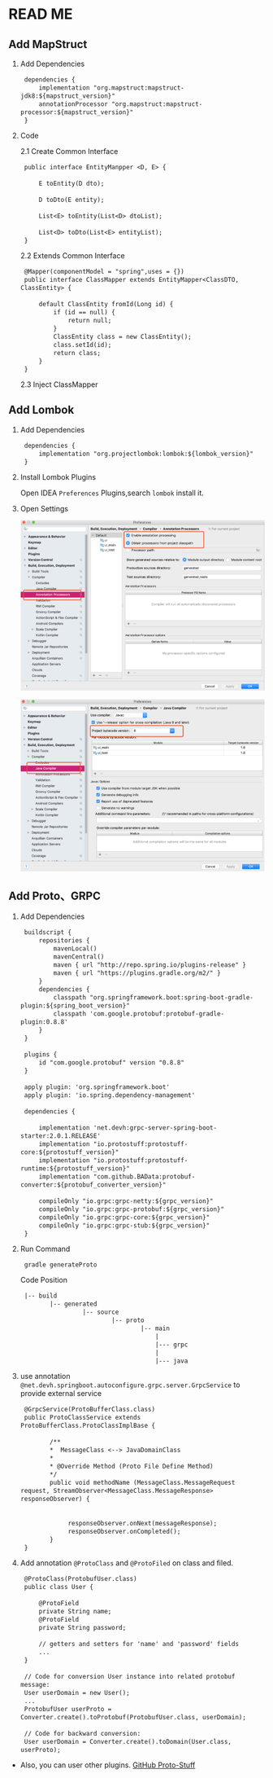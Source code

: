 # READ ME

## Add MapStruct

1. Add Dependencies

        dependencies {
            implementation "org.mapstruct:mapstruct-jdk8:${mapstruct_version}"
            annotationProcessor "org.mapstruct:mapstruct-processor:${mapstruct_version}"
        }
        
2. Code

    2.1 Create Common Interface

        public interface EntityManpper <D, E> {
                                       
            E toEntity(D dto);
        
            D toDto(E entity);
        
            List<E> toEntity(List<D> dtoList);
        
            List<D> toDto(List<E> entityList);
        }
        
    2.2 Extends Common Interface
    
        @Mapper(componentModel = "spring",uses = {})
        public interface ClassMapper extends EntityMapper<ClassDTO, ClassEntity> {
        
            default ClassEntity fromId(Long id) {
                if (id == null) {
                    return null;
                }
                ClassEntity class = new ClassEntity();
                class.setId(id);
                return class;
            }
        }
        
    2.3 Inject ClassMapper
    
## Add Lombok

1. Add Dependencies

        dependencies {
            implementation "org.projectlombok:lombok:${lombok_version}"
        }              

2. Install Lombok Plugins

    Open IDEA `Preferences` Plugins,search `lombok` install it.
    
3. Open Settings
    
    ![img](lombok-1.jpg)
    
    ![img](lombok-2.jpg)
    
## Add Proto、GRPC

1. Add Dependencies

        buildscript {
            repositories {
                mavenLocal()
                mavenCentral()
                maven { url "http://repo.spring.io/plugins-release" }
                maven { url "https://plugins.gradle.org/m2/" }
            }
            dependencies {
                classpath "org.springframework.boot:spring-boot-gradle-plugin:${spring_boot_version}"
                classpath 'com.google.protobuf:protobuf-gradle-plugin:0.8.8'
            }
        }
        
        plugins {
            id "com.google.protobuf" version "0.8.8"      
        }

        apply plugin: 'org.springframework.boot'
        apply plugin: 'io.spring.dependency-management'
        
        dependencies {
            
            implementation 'net.devh:grpc-server-spring-boot-starter:2.0.1.RELEASE'
            implementation "io.protostuff:protostuff-core:${protostuff_version}"
            implementation "io.protostuff:protostuff-runtime:${protostuff_version}"
            implementation "com.github.BAData:protobuf-converter:${protobuf_converter_version}"
        
            compileOnly "io.grpc:grpc-netty:${grpc_version}"
            compileOnly "io.grpc:grpc-protobuf:${grpc_version}"
            compileOnly "io.grpc:grpc-core:${grpc_version}"
            compileOnly "io.grpc:grpc-stub:${grpc_version}"
        }    

2. Run Command

        gradle generateProto
        
   Code Position
   
        |-- build
               |-- generated
                        |-- source
                                |-- proto
                                        |-- main
                                            |
                                            |--- grpc
                                            |  
                                            |--- java     

3. use annotation `@net.devh.springboot.autoconfigure.grpc.server.GrpcService` to provide external service

        @GrpcService(ProtoBufferClass.class)
        public ProtoClassService extends ProtoBufferClass.ProtoClassImplBase {
        
               /**
               *  MessageClass <--> JavaDomainClass
               *
               * @Override Method (Proto File Define Method)
               */
               public void methodName (MessageClass.MessageRequest request, StreamObserver<MessageClass.MessageResponse> responseObserver) {
               
               
                    responseObserver.onNext(messageResponse);
                    responseObserver.onCompleted();
               }        
        }      
 
5. Add annotation `@ProtoClass` and `@ProtoFiled` on class and filed.
    
        
        @ProtoClass(ProtobufUser.class)
        public class User {
        
        	@ProtoField
        	private String name;
        	@ProtoField
        	private String password;
        
        	// getters and setters for 'name' and 'password' fields
        	...
        }
        
        // Code for conversion User instance into related protobuf message:
        User userDomain = new User();
        ...
        ProtobufUser userProto = Converter.create().toProtobuf(ProtobufUser.class, userDomain);
        
        // Code for backward conversion:
        User userDomain = Converter.create().toDomain(User.class, userProto);


* Also, you can user other plugins. [GitHub Proto-Stuff](https://github.com/protostuff/protostuff)
